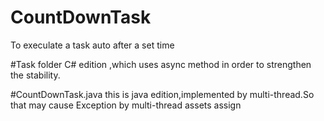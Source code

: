 # CountDownTask
To execulate a task auto after a set time

#Task folder 
C# edition ,which uses async method in order to strengthen the stability.

#CountDownTask.java
this is java edition,implemented by multi-thread.So that may cause Exception by multi-thread assets assign
